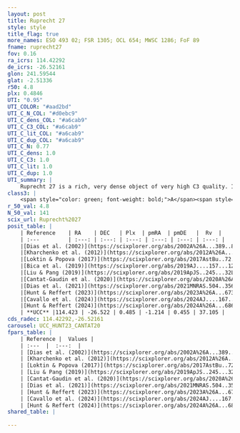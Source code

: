 ```yaml
---
layout: post
title: Ruprecht 27
style: style
title_flag: true
more_names: ESO 493 02; FSR 1305; OCL 654; MWSC 1286; FoF 89
fname: ruprecht27
fov: 0.16
ra_icrs: 114.42292
de_icrs: -26.52161
glon: 241.59544
glat: -2.51336
r50: 4.8
plx: 0.4846
UTI: "0.95"
UTI_COLOR: "#aad2bd"
UTI_C_N_COL: "#d0ebc9"
UTI_C_dens_COL: "#a6cab9"
UTI_C_C3_COL: "#a6cab9"
UTI_C_lit_COL: "#a6cab9"
UTI_C_dup_COL: "#a6cab9"
UTI_C_N: 0.77
UTI_C_dens: 1.0
UTI_C_C3: 1.0
UTI_C_lit: 1.0
UTI_C_dup: 1.0
UTI_summary: |
    Ruprecht 27 is a rich, very dense object of very high C3 quality. It is very well-studied in the literature.
class3: |
    <span style="color: green; font-weight: bold;">A</span><span style="color: green; font-weight: bold;">A</span>
r_50_val: 4.8
N_50_val: 141
scix_url: Ruprecht%2027
posit_table: |
    | Reference    | RA    | DEC   | Plx  | pmRA  | pmDE   |  Rv  |
    | :---         | :---: | :---: | :---: | :---: | :---: | :---: |
    |[Dias et al. (2002)](https://scixplorer.org/abs/2002A%26A...389..871D) | 114.421 | -26.529 | -- | -1.7 | 1.73 | 10.9 |
    |[Kharchenko et al. (2012)](https://scixplorer.org/abs/2012A%26A...543A.156K) | 114.423 | -26.507 | -- | -2.64 | 2.38 | -- |
    |[Loktin & Popova (2017)](https://scixplorer.org/abs/2017AstBu..72..257L) | 114.42 | -26.541 | -- | -2.741 | 1.552 | 10.9 |
    |[Bica et al. (2019)](https://scixplorer.org/abs/2019AJ....157...12B) | 114.395 | -26.495 | -- | -- | -- | -- |
    |[Liu & Pang (2019)](https://scixplorer.org/abs/2019ApJS..245...32L) | 114.438 | -26.509 | 0.476 | -1.22 | 0.484 | -- |
    |[Cantat-Gaudin et al. (2020)](https://scixplorer.org/abs/2020A%26A...640A...1C) | 114.423 | -26.516 | 0.469 | -1.23 | 0.428 | -- |
    |[Dias et al. (2021)](https://scixplorer.org/abs/2021MNRAS.504..356D) | 114.434 | -26.516 | 0.472 | -1.243 | 0.422 | -- |
    |[Hunt & Reffert (2023)](https://scixplorer.org/abs/2023A%26A...673A.114H) | 114.417 | -26.513 | 0.482 | -1.217 | 0.455 | 47.733 |
    |[Cavallo et al. (2024)](https://scixplorer.org/abs/2024AJ....167...12C) | 114.423 | -26.51 | 0.483 | -- | -- | -- |
    |[Hunt & Reffert (2024)](https://scixplorer.org/abs/2024A%26A...686A..42H) | 114.417 | -26.513 | 0.482 | -1.217 | 0.455 | 47.733 |
    | **UCC** |114.423 | -26.522 | 0.485 | -1.214 | 0.455 | 37.105 | 
cds_radec: 114.42292,-26.52161
carousel: UCC_HUNT23_CANTAT20
fpars_table: |
    | Reference |  Values |
    | :---  |  :---:  |
    | [Dias et al. (2002)](https://scixplorer.org/abs/2002A%26A...389..871D) | `E(B-V)=0.03, Dist=1490.0, Age=8.95` |
    | [Kharchenko et al. (2012)](https://scixplorer.org/abs/2012A%26A...543A.156K) | `e_bv=0.15, distance=576, log_age=8.41` |
    | [Loktin & Popova (2017)](https://scixplorer.org/abs/2017AstBu..72..257L) | `E(B-V)=0.236, Dmod=12.26, logt=8.79` |
    | [Liu & Pang (2019)](https://scixplorer.org/abs/2019ApJS..245...32L) | `Age=0.576, Z=0.25` |
    | [Cantat-Gaudin et al. (2020)](https://scixplorer.org/abs/2020A%26A...640A...1C) | `AVNN=0.91, DMNN=11.57, AgeNN=8.75` |
    | [Dias et al. (2021)](https://scixplorer.org/abs/2021MNRAS.504..356D) | `Av=1.122, Dist=1736, logage=8.757, [Fe/H]=-0.007` |
    | [Hunt & Reffert (2023)](https://scixplorer.org/abs/2023A%26A...673A.114H) | `AV50=0.899, diffAV50=0.534, MOD50=11.381, logAge50=8.599` |
    | [Cavallo et al. (2024)](https://scixplorer.org/abs/2024AJ....167...12C) | `AV50=1.02, dMod50=11.59, logAge50=8.69, [Fe/H]50=0.45` |
    | [Hunt & Reffert (2024)](https://scixplorer.org/abs/2024A%26A...686A..42H) | `MassJ=765.583` |
shared_table: |
    
---
```

